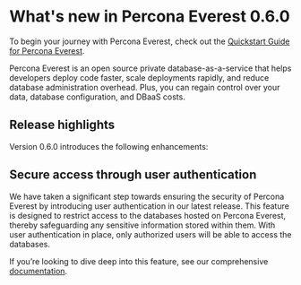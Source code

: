 # What's new in Percona Everest 0.6.0

To begin your journey with Percona Everest, check out the [Quickstart Guide for Percona Everest](../quickstart-guide/quick-install.md).

Percona Everest is an open source private database-as-a-service that helps developers deploy code faster, scale deployments rapidly, and reduce database administration overhead. Plus, you can regain control over your data, database configuration, and DBaaS costs.

## Release highlights

Version 0.6.0 introduces the following enhancements:

## Secure access through user authentication

We have taken a significant step towards ensuring the security of Percona Everest by introducing user authentication in our latest release. This feature is designed to restrict access to the databases hosted on Percona Everest, thereby safeguarding any sensitive information stored within them. With user authentication in place, only authorized users will be able to access the databases.

If you’re looking to dive deep into this feature, see our comprehensive [documentation](https://docs.percona.com/everest/secure/user-auth.html).

